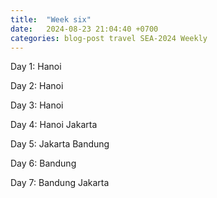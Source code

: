 ```yaml
---
title:  "Week six"
date:   2024-08-23 21:04:40 +0700
categories: blog-post travel SEA-2024 Weekly
---
```



Day 1:
Hanoi


Day 2:
Hanoi


Day 3:
Hanoi


Day 4:
Hanoi
Jakarta

Day 5:
Jakarta
Bandung


Day 6:
Bandung


Day 7:
Bandung
Jakarta
